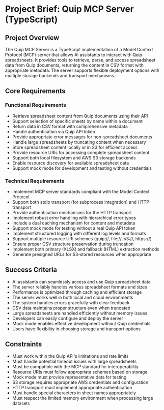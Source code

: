 # Project Brief: Quip MCP Server (TypeScript)

## Project Overview
The Quip MCP Server is a TypeScript implementation of a Model Context Protocol (MCP) server that allows AI assistants to interact with Quip spreadsheets. It provides tools to retrieve, parse, and access spreadsheet data from Quip documents, returning the content in CSV format with appropriate metadata. The server supports flexible deployment options with multiple storage backends and transport mechanisms.

## Core Requirements

### Functional Requirements
- Retrieve spreadsheet content from Quip documents using their API
- Support selection of specific sheets by name within a document
- Return data in CSV format with comprehensive metadata
- Handle authentication via Quip API token
- Provide appropriate error messages for non-spreadsheet documents
- Handle large spreadsheets by truncating content when necessary
- Store spreadsheet content locally or in S3 for efficient access
- Provide resource URIs for accessing complete spreadsheet content
- Support both local filesystem and AWS S3 storage backends
- Enable resource discovery for available spreadsheet data
- Support mock mode for development and testing without credentials

### Technical Requirements
- Implement MCP server standards compliant with the Model Context Protocol
- Support both stdio transport (for subprocess integration) and HTTP transport
- Provide authentication mechanisms for the HTTP transport
- Implement robust error handling with hierarchical error types
- Include a dual caching mechanism for content and metadata
- Support mock mode for testing without a real Quip API token
- Implement structured logging with different log levels and formats
- Support multiple resource URI schemes (quip://, file://, s3://, https://)
- Ensure proper CSV structure preservation during truncation
- Implement both primary (XLSX) and fallback (HTML) extraction methods
- Generate presigned URLs for S3-stored resources when appropriate

## Success Criteria
- AI assistants can seamlessly access and use Quip spreadsheet data
- The server reliably handles various spreadsheet formats and sizes
- Performance is optimized through caching and efficient storage
- The server works well in both local and cloud environments
- The system handles errors gracefully with clear feedback
- CSV data maintains proper structure even when truncated
- Large spreadsheets are handled efficiently without memory issues
- Developers can easily configure and deploy the server
- Mock mode enables effective development without Quip credentials
- Users have flexibility in choosing storage and transport options

## Constraints
- Must work within the Quip API's limitations and rate limits
- Must handle potential timeout issues with large spreadsheets
- Must be compatible with the MCP standard for interoperability
- Resource URIs must follow appropriate schemes based on storage
- Mock mode must provide representative data for testing
- S3 storage requires appropriate AWS credentials and configuration
- HTTP transport must implement appropriate authentication
- Must handle special characters in sheet names appropriately
- Must respect the limited memory environment when processing large datasets
